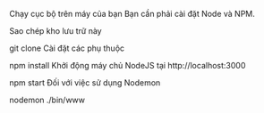 Chạy cục bộ trên máy của bạn
Bạn cần phải cài đặt Node và NPM.

Sao chép kho lưu trữ này

git clone 
Cài đặt các phụ thuộc

npm install
Khởi động máy chủ NodeJS tại http://localhost:3000

npm start
Đối với việc sử dụng Nodemon

nodemon ./bin/www
